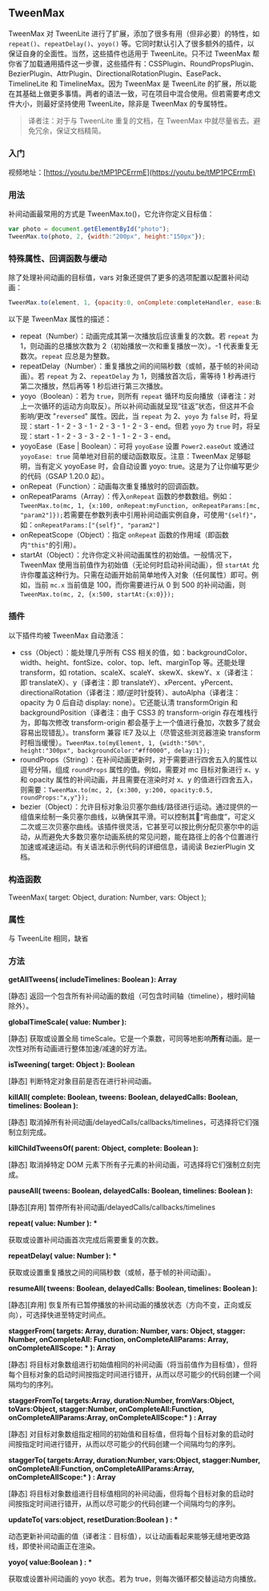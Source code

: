 ## TweenMax

TweenMax 对 TweenLite 进行了扩展，添加了很多有用（但非必要）的特性，如 `repeat()`、`repeatDelay()`、`yoyo()` 等。它同时默认引入了很多额外的插件，以保证自身的全面性。当然，这些插件也适用于 TweenLite。只不过 TweenMax 帮你省了加载通用插件这一步骤，这些插件有：CSSPlugin、RoundPropsPlugin、BezierPlugin、AttrPlugin、DirectionalRotationPlugin、EasePack、TimelineLite 和 TimelineMax。因为 TweenMax 是 TweenLite 的扩展，所以能在其基础上做更多事情。两者的语法一致，可在项目中混合使用。但若需要考虑文件大小，则最好坚持使用 TweenLite，除非是 TweenMax 的专属特性。

> 译者注：对于与 TweenLite 重复的文档，在 TweenMax 中就尽量省去。避免冗余，保证文档精简。

### 入门

视频地址：[https://youtu.be/tMP1PCErrmE](https://youtu.be/tMP1PCErrmE)

### 用法

补间动画最常用的方式是 TweenMax.to\(\)，它允许你定义目标值：

```js
var photo = document.getElementById("photo");
TweenMax.to(photo, 2, {width:"200px", height:"150px"});
```

### 特殊属性、回调函数与缓动

除了处理补间动画的目标值，vars 对象还提供了更多的选项配置以配置补间动画：

```js
TweenMax.to(element, 1, {opacity:0, onComplete:completeHandler, ease:Back.easeOut, useFrames:true});
```

以下是 TweenMax 属性的描述：

* repeat（Number）：动画完成其第一次播放后应该重复的次数。若 `repeat` 为 1，则动画的总播放次数为 2（初始播放一次和重复播放一次）。-1 代表重复无数次。`repeat` 应总是为整数。
* repeatDelay（Number）：重复播放之间的间隔秒数（或帧，基于帧的补间动画）。若 `repeat` 为 2、`repeatDelay` 为 1，则播放首次后，需等待 1 秒再进行第二次播放，然后再等 1 秒后进行第三次播放。
* yoyo（Boolean）：若为 `true`，则所有 `repeat` 循环均反向播放（译者注：对上一次循环的运动方向取反）。所以补间动画就呈现“往返”状态，但这并不会影响/更改 "`reversed`" 属性。因此，当 `repeat` 为 2、`yoyo` 为 `false` 时，将呈现：start - 1 - 2 - 3 - 1 - 2 - 3 - 1 - 2 - 3 - end。但若 `yoyo` 为 `true` 时，将呈现：start - 1 - 2 - 3 - 3 - 2 - 1 - 1 - 2 - 3 - end。
* yoyoEase（Ease \| Boolean）：可将 `yoyoEase` 设置 `Power2.easeOut` 或通过 `yoyoEase: true` 简单地对目前的缓动函数取反。注意：TweenMax 足够聪明，当有定义 yoyoEase 时，会自动设置 yoyo: true。这是为了让你编写更少的代码（GSAP 1.20.0 起）。
* onRepeat（Function）：动画每次重复播放时的回调函数。
* onRepeatParams（Array）：传入`onRepeat` 函数的参数数组。例如：`TweenMax.to(mc, 1, {x:100, onRepeat:myFunction, onRepeatParams:[mc, "param2"]});`若需要在参数列表中引用补间动画实例自身，可使用`"{self}"`，如：`onRepeatParams:["{self}", "param2"]`
* onRepeatScope（Object）：指定 `onRepeat` 函数的作用域（即函数内`"this"`的引用）。
* startAt（Object）：允许你定义补间动画属性的初始值。一般情况下，TweenMax 使用当前值作为初始值（无论何时启动补间动画），但 `startAt` 允许你覆盖这种行为。只需在动画开始前简单地传入对象（任何属性）即可。例如，当前 `mc.x` 当前值是 100，而你需要进行从 0 到 500 的补间动画，则 `TweenMax.to(mc, 2, {x:500, startAt:{x:0}});`

### 插件

以下插件均被 TweenMax 自动激活：

* css（Object）：能处理几乎所有 CSS 相关的值，如：backgroundColor、width、height、fontSize、color、top、left、marginTop 等。还能处理 transform，如 rotation、scaleX、scaleY、skewX、skewY、x（译者注：即 translateX）、y（译者注：即 translateY）、xPercent、yPercent、directionalRotation（译者注：顺/逆时针旋转）、autoAlpha（译者注：opacity 为 0 后自动 display: none）。它还能认清 transformOrigin 和 backgroundPosition（译者注：由于 CSS3 的 transform-origin 存在堆栈行为，即每次修改 transform-origin 都会基于上一个值进行叠加，次数多了就会容易出现错乱）。transform 兼容 IE7 及以上（尽管这些浏览器渲染 transform 时相当缓慢）。`TweenMax.to(myElement, 1, {width:"50%", height:"300px", backgroundColor:"#ff0000", delay:1});`
* roundProps（String）：在补间动画更新时，对于需要进行四舍五入的属性以逗号分隔，组成 `roundProps` 属性的值。例如，需要对 mc 目标对象进行 x、y 和 opacity 属性的补间动画，并且需要在渲染时对 x、y 的值进行四舍五入，则需要：`TweenMax.to(mc, 2, {x:300, y:200, opacity:0.5, roundProps:"x,y"});`
* bezier（Object）：允许目标对象沿贝塞尔曲线/路径进行运动。通过提供的一组值来绘制一条贝塞尔曲线，以确保其平滑。可以控制其“弯曲度”，可定义二次或三次贝塞尔曲线。该插件很灵活，它甚至可以按比例分配贝塞尔中的运动，从而避免大多数贝塞尔动画系统的常见问题，能在路径上的各个位置进行加速或减速运动。有关语法和示例代码的详细信息，请阅读 BezierPlugin 文档。

### 构造函数

TweenMax\( target: Object, duration: Number, vars: Object \);

### 属性

与 TweenLite 相同，缺省

### 方法

**getAllTweens\( includeTimelines: Boolean \): Array**

\[静态\] 返回一个包含所有补间动画的数组（可包含时间轴（timeline），根时间轴除外）。

**globalTimeScale\( value: Number \):**

\[静态\] 获取或设置全局 timeScale。它是一个乘数，可同等地影响**所有**动画。是一次性对所有动画进行整体加速/减速的好方法。

**isTweening\( target: Object \): Boolean**

\[静态\] 判断特定对象目前是否在进行补间动画。

**killAll\( complete: Boolean, tweens: Boolean, delayedCalls: Boolean, timelines: Boolean \):**

\[静态\] 取消掉所有补间动画/delayedCalls/callbacks/timelines，可选择将它们强制立刻完成。

**killChildTweensOf\( parent: Object, complete: Boolean \):**

\[静态\] 取消掉特定 DOM 元素下所有子元素的补间动画，可选择将它们强制立刻完成。

**pauseAll\( tweens: Boolean, delayedCalls: Boolean, timelines: Boolean \):**

\[静态\]\[弃用\] 暂停所有补间动画/delayedCalls/callbacks/timelines

**repeat\( value: Number \): \***

获取或设置补间动画首次完成后需要重复的次数。

**repeatDelay\( value: Number \): \***

获取或设置重复播放之间的间隔秒数（或帧，基于帧的补间动画）。

**resumeAll\( tweens: Boolean, delayedCalls: Boolean, timelines: Boolean \):**

\[静态\]\[弃用\] 恢复所有已暂停播放的补间动画的播放状态（方向不变，正向或反向），可选择快进至特定时间点。

**staggerFrom\( targets: Array, duration: Number, vars: Object, stagger: Number, onCompleteAll: Function, onCompleteAllParams: Array, onCompleteAllScope: \* \): Array**

\[静态\] 将目标对象数组进行初始值相同的补间动画（将当前值作为目标值），但将每个目标对象的启动时间按指定时间进行错开，从而以尽可能少的代码创建一个间隔均匀的序列。

**staggerFromTo\( targets:Array, duration:Number, fromVars:Object, toVars:Object, stagger:Number, onCompleteAll:Function, onCompleteAllParams:Array, onCompleteAllScope:\* \) : Array**

\[静态\] 对目标对象数组指定相同的初始值和目标值，但将每个目标对象的启动时间按指定时间进行错开，从而以尽可能少的代码创建一个间隔均匀的序列。

**staggerTo\( targets:Array, duration:Number, vars:Object, stagger:Number, onCompleteAll:Function, onCompleteAllParams:Array, onCompleteAllScope:\* \) : Array**

\[静态\] 将目标对象数组进行目标值相同的补间动画，但将每个目标对象的启动时间按指定时间进行错开，从而以尽可能少的代码创建一个间隔均匀的序列。

**updateTo\( vars:object, resetDuration:Boolean \) : \***

动态更新补间动画的值（译者注：目标值），以让动画看起来能够无缝地更改路线，即使补间动画正在渲染。

**yoyo\( value:Boolean \) : \***

获取或设置补间动画的 yoyo 状态。若为 true，则每次循环都交替运动方向播放。

